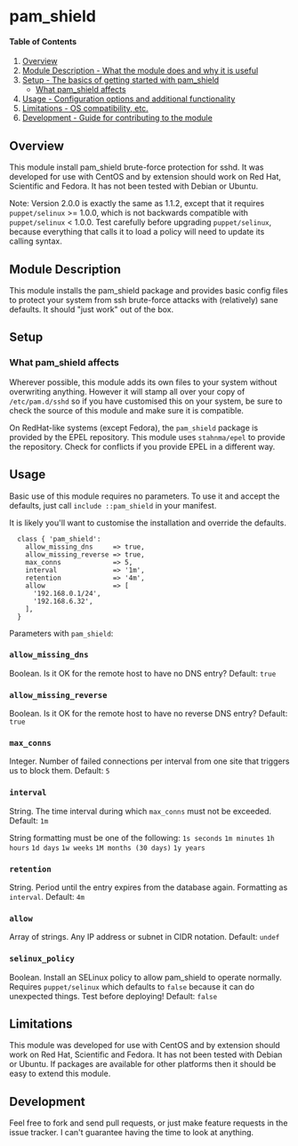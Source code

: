 # pam_shield

#### Table of Contents

1. [Overview](#overview)
2. [Module Description - What the module does and why it is useful](#module-description)
3. [Setup - The basics of getting started with pam_shield](#setup)
    * [What pam_shield affects](#what-pam_shield-affects)
4. [Usage - Configuration options and additional functionality](#usage)
5. [Limitations - OS compatibility, etc.](#limitations)
6. [Development - Guide for contributing to the module](#development)

## Overview

This module install pam_shield brute-force protection for sshd. It was developed for
use with CentOS and by extension should work on Red Hat, Scientific and Fedora. It has
not been tested with Debian or Ubuntu.

Note: Version 2.0.0 is exactly the same as 1.1.2, except that it requires `puppet/selinux` >=
1.0.0, which is not backwards compatible with `puppet/selinux` < 1.0.0. Test carefully
before upgrading `puppet/selinux`, because everything that calls it to load a policy
will need to update its calling syntax.

## Module Description

This module installs the pam_shield package and provides basic config files
to protect your system from ssh brute-force attacks with (relatively) sane
defaults. It should "just work" out of the box.

## Setup

### What pam_shield affects

Wherever possible, this module adds its own files to your system without overwriting
anything. However it will stamp all over your copy of `/etc/pam.d/sshd` so if you
have customised this on your system, be sure to check the source of this module and
make sure it is compatible.

On RedHat-like systems (except Fedora), the `pam_shield` package is provided by the
EPEL repository. This module uses `stahnma/epel` to provide the repository. Check for
conflicts if you provide EPEL in a different way.

## Usage

Basic use of this module requires no parameters. To use it and accept the defaults,
just call `include ::pam_shield` in your manifest.

It is likely you'll want to customise the installation and override the defaults.

```puppet
  class { 'pam_shield':
    allow_missing_dns     => true,
    allow_missing_reverse => true,
    max_conns             => 5,
    interval              => '1m',
    retention             => '4m',
    allow                 => [
      '192.168.0.1/24',
      '192.168.6.32',
    ],
  }
```

Parameters with `pam_shield`:

### `allow_missing_dns` ###
Boolean. Is it OK for the remote host to have no DNS entry? Default: `true`

### `allow_missing_reverse` ###
Boolean. Is it OK for the remote host to have no reverse DNS entry? Default: `true`

### `max_conns` ###
Integer. Number of failed connections per interval from one site that triggers us to block them. Default: `5`

### `interval` ###
String. The time interval during which `max_conns` must not be exceeded. Default: `1m`

String formatting must be one of the following:
`1s seconds`
`1m minutes`
`1h hours`
`1d days`
`1w weeks`
`1M months (30 days)`
`1y years`

### `retention` ###
String. Period until the entry expires from the database again. Formatting as `interval`. Default: `4m`

### `allow` ###
Array of strings. Any IP address or subnet in CIDR notation. Default: `undef`

### `selinux_policy` ###
Boolean. Install an SELinux policy to allow pam_shield to operate normally. Requires `puppet/selinux` which
defaults to `false` because it can do unexpected things. Test before deploying!
Default: `false`

## Limitations

This module was developed for use with CentOS and by extension should work on
Red Hat, Scientific and Fedora. It has not been tested with Debian or Ubuntu.
If packages are available for other platforms then it should be easy to extend
this module.

## Development

Feel free to fork and send pull requests, or just make feature requests in the
issue tracker. I can't guarantee having the time to look at anything.

